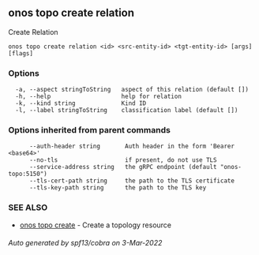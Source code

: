 ## onos topo create relation

Create Relation

```
onos topo create relation <id> <src-entity-id> <tgt-entity-id> [args] [flags]
```

### Options

```
  -a, --aspect stringToString   aspect of this relation (default [])
  -h, --help                    help for relation
  -k, --kind string             Kind ID
  -l, --label stringToString    classification label (default [])
```

### Options inherited from parent commands

```
      --auth-header string       Auth header in the form 'Bearer <base64>'
      --no-tls                   if present, do not use TLS
      --service-address string   the gRPC endpoint (default "onos-topo:5150")
      --tls-cert-path string     the path to the TLS certificate
      --tls-key-path string      the path to the TLS key
```

### SEE ALSO

* [onos topo create](onos_topo_create.md)	 - Create a topology resource

###### Auto generated by spf13/cobra on 3-Mar-2022
